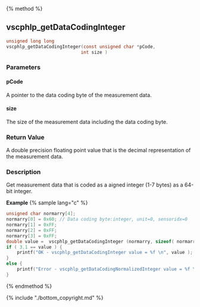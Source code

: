 
{% method %}
## vscphlp_getDataCodingInteger

```c
unsigned long long 
vscphlp_getDataCodingInteger(const unsigned char *pCode, 
                            int size )
```

### Parameters

#### pCode
A pointer to the data coding byte of the measurement data.

#### size
The size of the measurement data including the data coding byte.

### Return Value
A double precision floating point value that is the decimal representation of the measurement data. 

### Description
Get measurement data that is coded as a aigned integer (1-7 bytes) as a 64-bit integer. 

**Example** {% sample lang="c" %}

```c
unsigned char normarry[4];
normarry[0] = 0x60; // Data coding byte:integer, unit=0, sensoridx=0
normarry[1] = 0xFF;
normarry[2] = 0xFF;
normarry[3] = 0xFF;
double value =  vscphlp_getDataCodingInteger (normarry, sizeof( normarry ) );
if ( 3.1 == value ) {
    printf("OK - vscphlp_getDataCodingInteger value = %f \n", value );
}
else {
    printf("Error - vscphlp_getDataCodingNormalizedInteger value = %f \n", value );
}
```

{% endmethod %}

{% include "./bottom_copyright.md" %}